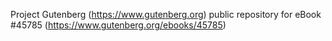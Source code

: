 Project Gutenberg (https://www.gutenberg.org) public repository for eBook #45785 (https://www.gutenberg.org/ebooks/45785)
